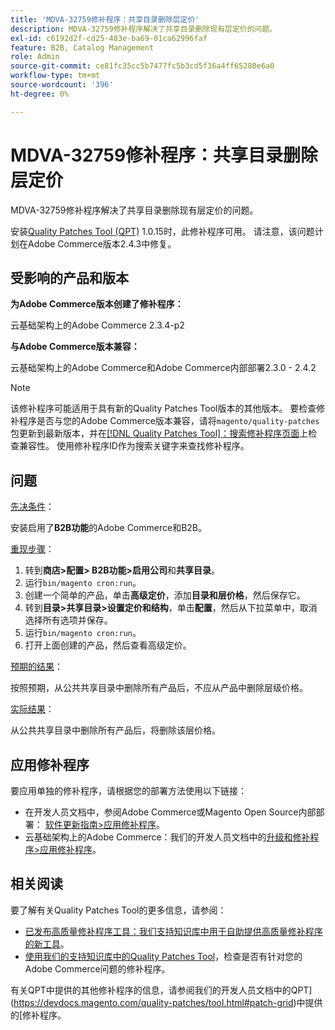 ```yaml
---
title: 'MDVA-32759修补程序：共享目录删除层定价'
description: MDVA-32759修补程序解决了共享目录删除现有层定价的问题。
exl-id: c6192d2f-cd25-483e-ba69-01ca62996faf
feature: B2B, Catalog Management
role: Admin
source-git-commit: ce81fc35cc5b7477fc5b3cd5f36a4ff65280e6a0
workflow-type: tm+mt
source-wordcount: '396'
ht-degree: 0%

---
```


# MDVA-32759修补程序：共享目录删除层定价

MDVA-32759修补程序解决了共享目录删除现有层定价的问题。

安装[Quality Patches Tool (QPT)](https://devdocs.magento.com/guides/v2.4/comp-mgr/patching.html#mqp) 1.0.15时，此修补程序可用。 请注意，该问题计划在Adobe Commerce版本2.4.3中修复。

## 受影响的产品和版本

**为Adobe Commerce版本创建了修补程序：**

云基础架构上的Adobe Commerce 2.3.4-p2

**与Adobe Commerce版本兼容：**

云基础架构上的Adobe Commerce和Adobe Commerce内部部署2.3.0 - 2.4.2

>[!NOTE]
>
>该修补程序可能适用于具有新的Quality Patches Tool版本的其他版本。 要检查修补程序是否与您的Adobe Commerce版本兼容，请将`magento/quality-patches`包更新到最新版本，并在[[!DNL Quality Patches Tool]：搜索修补程序页面](https://devdocs.magento.com/quality-patches/tool.html#patch-grid)上检查兼容性。 使用修补程序ID作为搜索关键字来查找修补程序。

## 问题

<u>先决条件</u>：

安装启用了&#x200B;**B2B功能**&#x200B;的Adobe Commerce和B2B。

<u>重现步骤</u>：

1. 转到&#x200B;**商店>配置> B2B功能>启用公司**&#x200B;和&#x200B;**共享目录**。
1. 运行`bin/magento cron:run`。
1. 创建一个简单的产品，单击&#x200B;**高级定价**，添加&#x200B;**目录和层价格**，然后保存它。
1. 转到&#x200B;**目录>共享目录>设置定价和结构**，单击&#x200B;**配置**，然后从下拉菜单中，取消选择所有选项并保存。
1. 运行`bin/magento cron:run`。
1. 打开上面创建的产品，然后查看高级定价。

<u>预期的结果</u>：

按照预期，从公共共享目录中删除所有产品后，不应从产品中删除层级价格。

<u>实际结果</u>：

从公共共享目录中删除所有产品后，将删除该层价格。


## 应用修补程序

要应用单独的修补程序，请根据您的部署方法使用以下链接：

* 在开发人员文档中，参阅Adobe Commerce或Magento Open Source内部部署： [软件更新指南>应用修补程序](https://devdocs.magento.com/guides/v2.4/comp-mgr/patching/mqp.html)。
* 云基础架构上的Adobe Commerce：我们的开发人员文档中的[升级和修补程序>应用修补程序](https://devdocs.magento.com/cloud/project/project-patch.html)。

## 相关阅读

要了解有关Quality Patches Tool的更多信息，请参阅：

* [已发布高质量修补程序工具：我们支持知识库中用于自助提供高质量修补程序的新工具](/help/announcements/adobe-commerce-announcements/magento-quality-patches-released-new-tool-to-self-serve-quality-patches.md)。
* [使用我们的支持知识库中的Quality Patches Tool](/help/support-tools/patches-available-in-qpt-tool/check-patch-for-magento-issue-with-magento-quality-patches.md)，检查是否有针对您的Adobe Commerce问题的修补程序。

有关QPT中提供的其他修补程序的信息，请参阅我们的开发人员文档中的QPT](https://devdocs.magento.com/quality-patches/tool.html#patch-grid)中提供的[修补程序。
